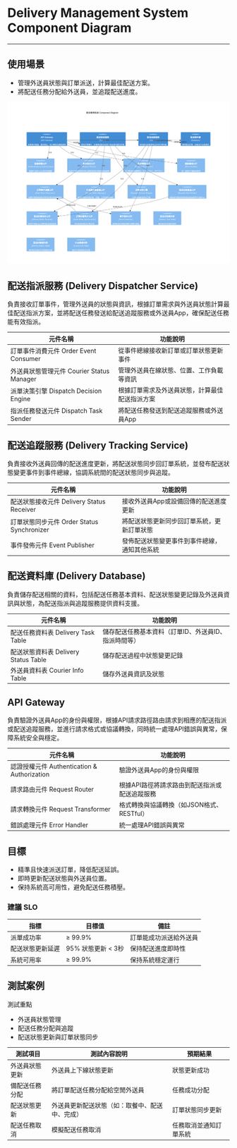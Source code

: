 # Delivery Management System Component Diagram

---

## 使用場景

- 管理外送員狀態與訂單派送，計算最佳配送方案。
- 將配送任務分配給外送員，並追蹤配送進度。

![](./image/README/c4_delivery_management_system_component.png)

## 配送指派服務 (Delivery Dispatcher Service)

負責接收訂單事件，管理外送員的狀態與資訊，根據訂單需求與外送員狀態計算最佳配送指派方案，並將配送任務發送給配送追蹤服務或外送員App，確保配送任務能有效指派。

| 元件名稱                                  | 功能說明                                       |
| ----------------------------------------- | ---------------------------------------------- |
| 訂單事件消費元件 Order Event Consumer     | 從事件總線接收新訂單或訂單狀態更新事件         |
| 外送員狀態管理元件 Courier Status Manager | 管理外送員在線狀態、位置、工作負載等資訊       |
| 派單決策引擎 Dispatch Decision Engine     | 根據訂單需求及外送員狀態，計算最佳配送指派方案 |
| 指派任務發送元件 Dispatch Task Sender     | 將配送任務發送到配送追蹤服務或外送員App        |

## 配送追蹤服務 (Delivery Tracking Service)

負責接收外送員回傳的配送進度更新，將配送狀態同步回訂單系統，並發布配送狀態變更事件到事件總線，協調系統間的配送狀態同步與追蹤。

| 元件名稱                                   | 功能說明                                     |
| ------------------------------------------ | -------------------------------------------- |
| 配送狀態接收元件 Delivery Status Receiver  | 接收外送員App或設備回傳的配送進度更新        |
| 訂單狀態同步元件 Order Status Synchronizer | 將配送狀態更新同步回訂單系統，更新訂單狀態   |
| 事件發佈元件 Event Publisher               | 發佈配送狀態變更事件到事件總線，通知其他系統 |

## 配送資料庫 (Delivery Database)

負責儲存配送相關的資料，包括配送任務基本資料、配送狀態變更記錄及外送員資訊與狀態，為配送指派與追蹤服務提供資料支援。

| 元件名稱                             | 功能說明                                             |
| ------------------------------------ | ---------------------------------------------------- |
| 配送任務資料表 Delivery Task Table   | 儲存配送任務基本資料（訂單ID、外送員ID、指派時間等） |
| 配送狀態資料表 Delivery Status Table | 儲存配送過程中狀態變更記錄                           |
| 外送員資料表 Courier Info Table      | 儲存外送員資訊及狀態                                 |

## API Gateway

負責驗證外送員App的身份與權限，根據API請求路徑路由請求到相應的配送指派或配送追蹤服務，並進行請求格式或協議轉換，同時統一處理API錯誤與異常，保障系統安全與穩定。

| 元件名稱                                    | 功能說明                                      |
| ------------------------------------------- | --------------------------------------------- |
| 認證授權元件 Authentication & Authorization | 驗證外送員App的身份與權限                     |
| 請求路由元件 Request Router                 | 根據API路徑將請求路由到配送指派或配送追蹤服務 |
| 請求轉換元件 Request Transformer            | 格式轉換與協議轉換（如JSON格式、RESTful）     |
| 錯誤處理元件 Error Handler                  | 統一處理API錯誤與異常                         |

## 目標

- 精準且快速派送訂單，降低配送延誤。
- 即時更新配送狀態與外送員位置。
- 保持系統高可用性，避免配送任務積壓。

### 建議 SLO

| 指標             | 目標值             | 備註                   |
| ---------------- | ------------------ | ---------------------- |
| 派單成功率       | ≥ 99.9%           | 訂單能成功派送給外送員 |
| 配送狀態更新延遲 | 95% 狀態更新 < 3秒 | 保持配送進度即時性     |
| 系統可用率       | ≥ 99.9%           | 保持系統穩定運行       |


## 測試案例
測試重點
- 外送員狀態管理
- 配送任務分配與追蹤
- 配送狀態更新與訂單狀態同步

測試項目 |	測試內容說明 |	預期結果 |
| ----- | -------- | -------- |
| 外送員狀態更新 |	外送員上下線狀態更新 |	狀態更新成功 |
| 備配送任務分配	 |	將訂單配送任務分配給空閒外送員 |	任務成功分配 |
| 配送狀態更新 |	外送員更新配送狀態（如：取餐中、配送中、完成） |	訂單狀態同步更新 |
| 配送任務取消 |	模擬配送任務取消 |	任務取消並通知訂單系統 |
